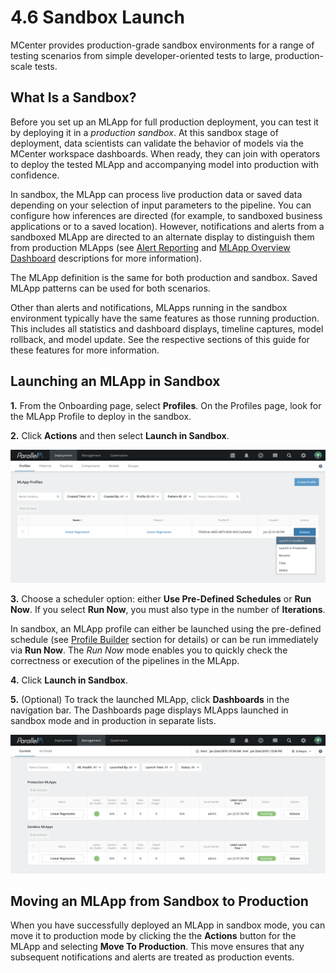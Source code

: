 4.6 Sandbox Launch
==================

MCenter provides production-grade sandbox environments for a range of
testing scenarios from simple developer-oriented tests to large,
production-scale tests.

What Is a Sandbox?
------------------

Before you set up an MLApp for full production deployment, you can test it
by deploying it in a *production sandbox*. At this sandbox stage of
deployment, data scientists can validate the behavior of models via the
MCenter workspace dashboards. When ready, they can join with operators to
deploy the tested MLApp and accompanying model into production with
confidence.

In sandbox, the MLApp can process live production data or saved data
depending on your selection of input parameters to the pipeline.
You can configure how inferences are directed (for example, to
sandboxed business applications or to a saved location). However,
notifications and alerts from a sandboxed MLApp are directed to an
alternate display to distinguish them from production MLApps
(see [Alert Reporting](./8_2.md) and [MLApp Overview Dashboard](./5_1.md) descriptions for more information).

The MLApp definition is the same for both production and sandbox. Saved MLApp
patterns can be used for both scenarios.

Other than alerts and notifications, MLApps running in the sandbox
environment typically have the same features as those running
production. This includes all statistics and dashboard displays,
timeline captures, model rollback, and model update. See
the respective sections of this guide for these features for more information.

Launching an MLApp in Sandbox
---------------------------

**1.** From the Onboarding page, select **Profiles**. On the Profiles page,
look for the MLApp Profile to deploy in the sandbox.

**2.** Click **Actions** and then select **Launch in Sandbox**.

![](./images/4/6/media/image2.png)

**3.** Choose a scheduler option: either **Use Pre-Defined Schedules** or **Run Now**. If
you select **Run Now**, you must also type in the number of **Iterations**.

In sandbox, an MLApp profile can either be launched using the pre-defined
schedule (see [Profile Builder](./4_5.md) section for details) or can be run immediately
via **Run Now**. The *Run Now* mode enables you to quickly check the
correctness or execution of the pipelines in the MLApp.

**4.** Click **Launch in Sandbox**.

**5.** (Optional) To track the launched MLApp, click **Dashboards** in the navigation bar.
The Dashboards page displays MLApps launched in sandbox mode and in production in separate lists.

![](./images/4/6/media/image4.png)

Moving an MLApp from Sandbox to Production
----------------------------------------

When you have successfully deployed an MLApp in sandbox mode, you can move it
to production mode by clicking the the **Actions** button for the MLApp and selecting **Move To Production**. This move ensures that any subsequent notifications and
alerts are treated as production events.

